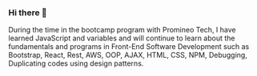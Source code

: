 ### Hi there 👋
During the time in the bootcamp program with Promineo Tech, I have learned JavaScript and variables and will continue to learn about the fundamentals and programs in Front-End Software Development such as Bootstrap, React, Rest, AWS, OOP, AJAX, HTML, CSS, NPM, Debugging, Duplicating codes using design patterns.

<!--
**Brim1530/Brim1530** is a ✨ _special_ ✨ repository because its `README.md` (this file) appears on your GitHub profile.

Here are some ideas to get you started:

 - 🌱 I’m currently learning ... Front-End Software development involving JavaScript, HTML, CSS, React,js, Bootstrap, AJAX, JQuery, Algorithms, Rest, JSX, AWS, NPM, OOP, Debugging, Duplicating codes using design patterns.
- 👯 I’m looking to collaborate on ...
- 📫 How to reach me: ... maddoxrbrianna@gmail.com
- 😄 Pronouns: ... She/Her

